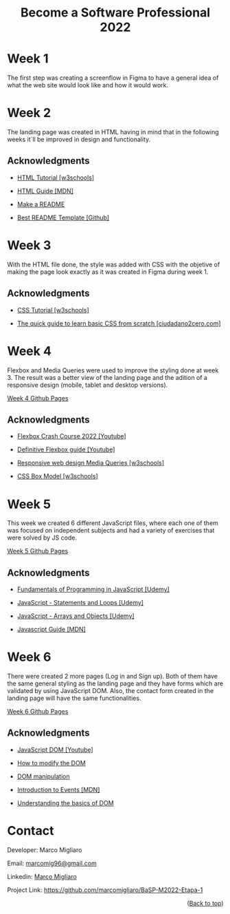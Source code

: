 <h1 align="center"><b>Become a Software Professional 2022</b></h1>

# Week 1
The first step was creating a screenflow in Figma to have a general idea of what the web site would look like and how it would work.

# Week 2
The landing page was created in HTML having in mind that in the following weeks it´ll be improved in design and functionality.

## Acknowledgments
- <a href="https://www.w3schools.com/html/default.asp" target="_blank">HTML Tutorial [w3schools]</a>

- <a href="https://developer.mozilla.org/es/docs/Web/HTML" target="_blank">HTML Guide [MDN]</a>

- <a href="https://www.makeareadme.com/" target="_blank">Make a README</a>

- <a href="https://github.com/othneildrew/Best-README-Template#readme" target="_blank">Best README Template [Github]</a>

# Week 3
With the HTML file done, the style was added with CSS with the objetive of making the page look exactly as it was created in Figma during week 1.

## Acknowledgments
- <a href="https://www.w3schools.com/css/default.asp" target="_blank">CSS Tutorial [w3schools]</a>

- <a href="https://www.ciudadano2cero.com/aprender-css-basico-desde-cero/" target="_blank">The quick guide to learn basic CSS from scratch [ciudadano2cero.com]</a>


# Week 4
Flexbox and Media Queries were used to improve the styling done at week 3. The result was a better view of the landing page and the adition of a responsive design (mobile, tablet and desktop versions).

<a href="https://marcomigliaro.github.io/BaSP-M2022-Etapa-1/Semana-04/index.html" target="_blank">Week 4 Github Pages</a>

## Acknowledgments

- <a href="https://www.youtube.com/watch?v=3YW65K6LcIA" target="_blank">Flexbox Crash Course 2022 [Youtube]</a>

- <a href="https://www.youtube.com/watch?v=_YUJ37FARrU" target="_blank">Definitive Flexbox guide [Youtube]</a>

- <a href="https://www.w3schools.com/css/css_rwd_mediaqueries.asp" target="_blank">Responsive web design Media Queries [w3schools]</a>
  
- <a href="https://www.w3schools.com/css/css_boxmodel.asp" target="_blank">CSS Box Model [w3schools]</a>

# Week 5
This week we created 6 different JavaScript files, where each one of them was focused on independent subjects and had a variety of exercises that were solved by JS code.

<a href="https://marcomigliaro.github.io/BaSP-M2022-Etapa-1/Semana-05/index.html" target="_blank">Week 5 Github Pages</a>

## Acknowledgments

- <a href="https://www.youtube.com/playlist?list=PLEfmn-5Ho68TYu8hB4NG4pWUIJpRXA8dm" target="_blank">Fundamentals of Programming in JavaScript [Udemy]</a>
  
- <a href="https://www.youtube.com/playlist?list=PLEfmn-5Ho68Qg7airyFpWQFP-Abxnvk-y" target="_blank">JavaScript - Statements and Loops [Udemy]</a>
  
- <a href="https://www.youtube.com/playlist?list=PLEfmn-5Ho68R2r0JyrYD1m9a14ahL_Ywh" target="_blank">JavaScript - Arrays and Objects [Udemy]</a>
  
- <a href="https://developer.mozilla.org/es/docs/Web/JavaScript/Guide" target="_blank">Javascript Guide [MDN]</a>

# Week 6
There were created 2 more pages (Log in and Sign up). Both of them have the same general styling as the landing page and they have forms which are validated by using JavaScript DOM. Also, the contact form created in the landing page will have the same functionalities.

<a href="https://marcomigliaro.github.io/BaSP-M2022-Etapa-1/Semana-06/index.html" target="_blank">Week 6 Github Pages</a>

## Acknowledgments

- <a href="https://www.youtube.com/watch?v=Wd_IxG7lOP8" target="_blank">JavaScript DOM [Youtube]</a>
  
- <a href="https://www.digitalocean.com/community/tutorials/como-modificar-atributos-clases-y-estilos-en-el-dom-es" target="_blank">How to modify the DOM</a>

- <a href="http://juanmirod.github.io/2019/06/24/chuleta-dom.html" target="_blank">DOM manipulation</a>

- <a href="https://developer.mozilla.org/en-US/docs/Learn/JavaScript/Building_blocks/Events" target="_blank">Introduction to Events [MDN]</a>

- <a href="https://medium.com/jspoint/understanding-basics-of-dom-265b73d958d1" target="_blank">Understanding the basics of DOM</a>
  
# Contact

Developer: Marco Migliaro

Email: marcomig96@gmail.com

Linkedin: <a href="https://www.linkedin.com/in/marco-migliaro-7603a4204/" target="_blank">Marco Migliaro</a>

Project Link: <a href="https://github.com/marcomigliaro/BaSP-M2022-Etapa-1" target="_blank">https://github.com/marcomigliaro/BaSP-M2022-Etapa-1</a>

<p align="right">(<a href="#top">Back to top</a>)</p>